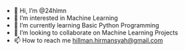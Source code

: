 - 👋 Hi, I’m @24hlmn
- 👀 I’m interested in Machine Learning
- 🌱 I’m currently learning Basic Python Programming
- 💞️ I’m looking to collaborate on Machine Learning Projects
- 📫 How to reach me hillman.hirmansyah@gmail.com

<!---
24hlmn/24hlmn is a ✨ special ✨ repository because its `README.md` (this file) appears on your GitHub profile.
You can click the Preview link to take a look at your changes.
--->
